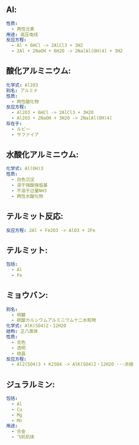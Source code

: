 ## Al:

```yaml
性质:
  - 两性元素
用途: 高压电线
反应方程:
  - Al + 6HCl -> 2AlCl3 + 3H2
  - 2Al + 2NaOH + 6H2O -> 2Na[Al(OH)4] + 3H2

```

## 酸化アルミニウム:

```yaml
化学式: Al2O3
别名: アルミナ
性质:
  - 两性酸化物
反应方程:
  - Al2O3 + 6HCl -> 2AlCl3 + 3H2O
  - Al2O3 + 2NaOH + 3H2O -> 2Na[Al(OH)4]
存在于:
  - ルビー
  - サファイア

```

## 水酸化アルミニウム:

```yaml
化学式: Al(OH)3
性质:
  - 白色沉淀
  - 溶于强酸强塩基
  - 不溶于过量NH3
  - 两性水酸化物

```

## テルミット反応:

```yaml
反应方程: 2Al + Fe2O3 -> AlO3 + 2Fe

```

## テルミット:

```yaml
包括:
  - Al
  - Fe

```

## ミョウバン:

```yaml
别名:
  - 明礬
  - 硫酸カルシウムアルミニウム十二水和物
化学式: AlK(SO4)2・12H2O
结构: 正八面体
性质:
  - 无色
  - 透明
  - 结晶
反应方程:
  - Al2(SO4)3 + K2SO4 -> AlK(SO4)2・12H2O ···浓缩

```

## ジュラルミン:

```yaml
包括:
  - Al
  - Cu
  - Mg
  - Mn
用途:
  - 合金
  - 飞机机体
```